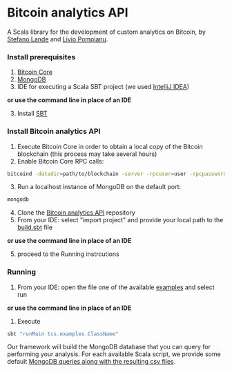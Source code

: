 # Bitcoin analytics API
A Scala library for the development of custom analytics on Bitcoin, by [Stefano Lande](http://tcs.unica.it/members/stefano-lande) and [Livio Pompianu](http://tcs.unica.it/members/livio-pompianu).

### Install prerequisites
1. [Bitcoin Core](https://bitcoin.org/en/bitcoin-core/)
2. [MongoDB](https://www.mongodb.com/what-is-mongodb)
3. IDE for executing a Scala SBT project (we used [IntelliJ IDEA](https://www.jetbrains.com/idea/))

__or use the command line in place of an IDE__

3. Install [SBT](http://www.scala-sbt.org/0.13/docs/Installing-sbt-on-Linux.html)

### Install Bitcoin analytics API
1. Execute Bitcoin Core in order to obtain a local copy of the Bitcoin blockchain (this process may take several hours)
2. Enable Bitcoin Core RPC calls:
```bash
bitcoind -datadir=path/to/blockchain -server -rpcuser=user -rpcpassword=password 
```
3. Run a localhost instance of MongoDB on the default port:
```bash
mongodb
```
4. Clone the [Bitcoin analytics API](https://github.com/bitbart/bitcoin-analytics-api/) repository
5. From your IDE: select "import project" and provide your local path to the [build.sbt](https://github.com/bitbart/bitcoin-analytics-api/blob/master/build.sbt) file

__or use the command line in place of an IDE__

5. proceed to the Running instrcutions

### Running 
1. From your IDE: open the file one of the available [examples](https://github.com/bitbart/bitcoin-analytics-api/tree/master/src/main/scala/tcs/examples) and select run

__or use the command line in place of an IDE__
1. Execute
```bash
sbt "runMain tcs.examples.ClassName"
```

Our framework will build the MongoDB database that you can query for performing your analysis.
For each available Scala script, we provide some default [MongoDB queries along with the resulting csv files](https://github.com/bitbart/bitcoin-analytics-api/tree/master/queries).

